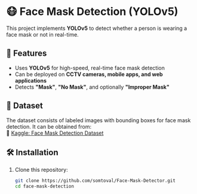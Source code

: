 # 😷 Face Mask Detection (YOLOv5)  

This project implements **YOLOv5** to detect whether a person is wearing a face mask or not in real-time.  

## 📌 Features  
- Uses **YOLOv5** for high-speed, real-time face mask detection  
- Can be deployed on **CCTV cameras, mobile apps, and web applications**  
- Detects **"Mask"**, **"No Mask"**, and optionally **"Improper Mask"**  

## 📂 Dataset  
The dataset consists of labeled images with bounding boxes for face mask detection. It can be obtained from:  
🔗 [Kaggle: Face Mask Detection Dataset](https://www.kaggle.com/datasets/andrewmvd/face-mask-detection)  

## 🛠 Installation  
1. Clone this repository:  
   ```bash
   git clone https://github.com/somtoval/Face-Mask-Detector.git
   cd face-mask-detection